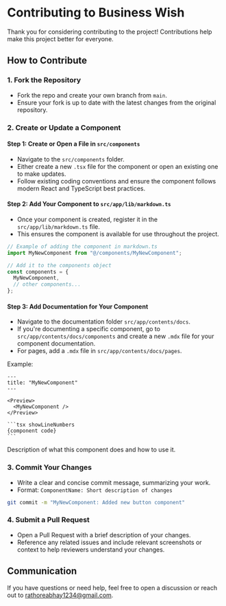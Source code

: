 # Contributing to Business Wish

Thank you for considering contributing to the project! Contributions help make this project better for everyone.

## How to Contribute

### 1. Fork the Repository

- Fork the repo and create your own branch from `main`.
- Ensure your fork is up to date with the latest changes from the original repository.

### 2. Create or Update a Component

#### Step 1: Create or Open a File in `src/components`

- Navigate to the `src/components` folder.
- Either create a new `.tsx` file for the component or open an existing one to make updates.
- Follow existing coding conventions and ensure the component follows modern React and TypeScript best practices.

#### Step 2: Add Your Component to `src/app/lib/markdown.ts`

- Once your component is created, register it in the `src/app/lib/markdown.ts` file.
- This ensures the component is available for use throughout the project.

```ts
// Example of adding the component in markdown.ts
import MyNewComponent from "@/components/MyNewComponent";

// Add it to the components object
const components = {
  MyNewComponent,
  // other components...
};
```

#### Step 3: Add Documentation for Your Component

- Navigate to the documentation folder `src/app/contents/docs`.
- If you're documenting a specific component, go to `src/app/contents/docs/components` and create a new `.mdx` file for your component documentation.
- For pages, add a `.mdx` file in `src/app/contents/docs/pages`.

Example:

````mdx
---
title: "MyNewComponent"
---

<Preview>
  <MyNewComponent />
</Preview>

```tsx showLineNumbers
{component code}
```
````

Description of what this component does and how to use it.

### 3. Commit Your Changes

- Write a clear and concise commit message, summarizing your work.
- Format: `ComponentName: Short description of changes`

```bash
git commit -m "MyNewComponent: Added new button component"
```

### 4. Submit a Pull Request

- Open a Pull Request with a brief description of your changes.
- Reference any related issues and include relevant screenshots or context to help reviewers understand your changes.

## Communication

If you have questions or need help, feel free to open a discussion or reach out to rathoreabhay1234@gmail.com.
